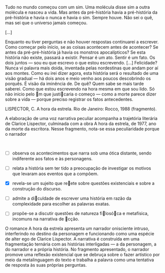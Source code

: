 

Tudo no mundo começou com um sim. Uma molécula disse sim a outra molécula e nasceu a vida. Mas antes da pré-história havia a pré-história da pré-história e havia o nunca e havia o sim. Sempre houve. Não sei o quê, mas sei que o universo jamais começou.

\[…]

Enquanto eu tiver perguntas e não houver respostas continuarei a escrever. Como começar pelo início, se as coisas acontecem antes de acontecer? Se antes da pré-pré-história já havia os monstros apocalípticos? Se esta história não existe, passará a existir. Pensar é um ato. Sentir é um fato. Os dois juntos — sou eu que escrevo o que estou escrevendo. \[…] Felicidade? Nunca vi palavra mais doida, inventada pelas nordestinas que andam por aí aos montes. Como eu irei dizer agora, esta história será o resultado de uma visão gradual — há dois anos e meio venho aos poucos descobrindo os porquês. É visão da iminência de. De quê? Quem sabe se mais tarde saberei. Como que estou escrevendo na hora mesma em que sou lido. Só não inicio pelo m que justicaria o começo — como a morte parece dizer sobre a vida — porque preciso registrar os fatos antecedentes.

LISPECTOR, C. A hora da estrela. Rio de Janeiro: Rocco, 1988 (fragmento).

A elaboração de uma voz narrativa peculiar acompanha a trajetória literária de Clarice Lispector, culminada com a obra A hora da estrela, de 1977, ano da morte da escritora. Nesse fragmento, nota-se essa peculiaridade porque o narrador

 



- [ ] observa os acontecimentos que narra sob uma ótica distante, sendo indiferente aos fatos e às personagens.
- [ ] relata a história sem ter tido a preocupação de investigar os motivos que levaram aos eventos que a compõem.
- [x] revela-se um sujeito que reete sobre questões existenciais e sobre a construção do discurso.
- [ ] admite a diculdade de escrever uma história em razão da complexidade para escolher as palavras exatas.
- [ ] propõe-se a discutir questões de natureza filosóca e metafísica, incomuns na narrativa de cção.


O romance A hora da estrela apresenta um narrador onisciente intruso, interferindo no destino da personagem e funcionando como uma espécie de alter ego de Clarice Lispector. A narrativa é construída em uma fragmentação ternária com as histórias interligadas — a da personagem, a do narrador e a própria história. No fragmento apresentado, o narrador promove uma reflexão existencial que se debruça sobre o fazer artístico por meio da metalinguagem do texto e trabalha a palavra como uma tentativa de resposta às suas próprias perguntas.

        